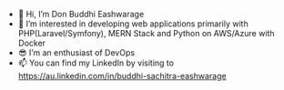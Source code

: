 - 👋 Hi, I’m Don Buddhi Eashwarage
- 👀 I’m interested in developing web applications primarily with PHP(Laravel/Symfony), MERN Stack and Python on AWS/Azure with Docker
- 😎 I’m an enthusiast of DevOps
- 📫 You can find my LinkedIn by visiting to https://au.linkedin.com/in/buddhi-sachitra-eashwarage

<!---
BuddhiEash/BuddhiEash is a ✨ special ✨ repository because its `README.md` (this file) appears on your GitHub profile.
You can click the Preview link to take a look at your changes.
--->
